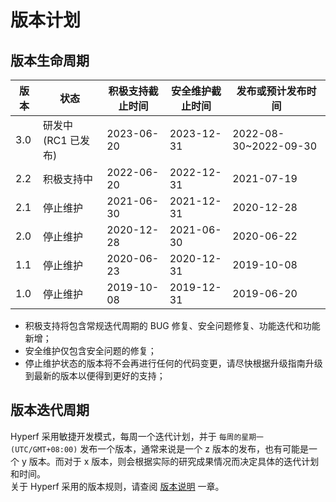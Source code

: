 # 版本计划

## 版本生命周期

| 版本 | 状态     | 积极支持截止时间   | 安全维护截止时间   | 发布或预计发布时间  |
| ---- |--------|------------|------------|------------|
| 3.0  | 研发中 (RC1 已发布)    | 2023-06-20 | 2023-12-31 | 2022-08-30~2022-09-30 |
| 2.2  | 积极支持中  | 2022-06-20 | 2022-12-31 | 2021-07-19 |
| 2.1  | 停止维护   | 2021-06-30 | 2021-12-31 | 2020-12-28 |
| 2.0  | 停止维护   | 2020-12-28 | 2021-06-30 | 2020-06-22 |
| 1.1  | 停止维护   | 2020-06-23 | 2020-12-31 | 2019-10-08 |
| 1.0  | 停止维护   | 2019-10-08 | 2019-12-31 | 2019-06-20 |

* 积极支持将包含常规迭代周期的 BUG 修复、安全问题修复、功能迭代和功能新增；
* 安全维护仅包含安全问题的修复；
* 停止维护状态的版本将不会再进行任何的代码变更，请尽快根据升级指南升级到最新的版本以便得到更好的支持；


## 版本迭代周期

Hyperf 采用敏捷开发模式，每周一个迭代计划，并于 `每周的星期一 (UTC/GMT+08:00)` 发布一个版本，通常来说是一个 z 版本的发布，也有可能是一个 y 版本。而对于 x 版本，则会根据实际的研究成果情况而决定具体的迭代计划和时间。   
关于 Hyperf 采用的版本规则，请查阅 [版本说明](zh-cn/versions.md) 一章。
